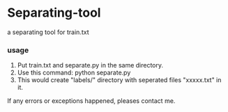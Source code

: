 # Separating-tool
a separating tool for train.txt 
### usage
1. Put train.txt and separate.py in the same directory.
2. Use this command: python separate.py
3. This would create "labels/" directory with seperated files "xxxxx.txt" in it.

If any errors or exceptions happened, pleases contact me.
